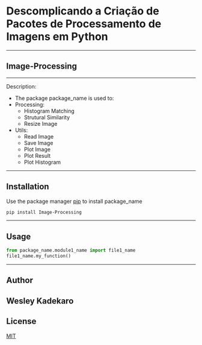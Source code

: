 # Descomplicando a Criação de Pacotes de Processamento de Imagens em Python
---
## Image-Processing
---
Description: 
- The package package_name is used to:
- Processing:
	- Histogram Matching
	- Strutural Similarity
	- Resize Image
 - Utils:
	- Read Image
	- Save Image
	- Plot Image
	- Plot Result
	- Plot Histogram
 ---
## Installation

Use the package manager [pip](https://pip.pypa.io/en/stable/) to install package_name

```bash
pip install Image-Processing
```
---
## Usage

```python
from package_name.module1_name import file1_name
file1_name.my_function()
```
---
## Author
Wesley Kadekaro
---
## License
[MIT](https://choosealicense.com/licenses/mit/)
